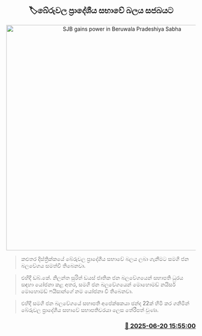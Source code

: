 <p align='center'><b><h2 align='center' title='SJB gains power in Beruwala Pradeshiya Sabha'>🏷බේරුවල ප්‍රාදේශීය සභාවේ බලය සජබයට</h2></b></p>
<p align='center'><img src='https://helakuru.sgp1.cdn.digitaloceanspaces.com/esana/images/lib/samagi-jana-balawegaya-sjb.jpg' width='600' alt='SJB gains power in Beruwala Pradeshiya Sabha'></p>

> කළුතර දිස්ත්‍රික්කයේ බේරුවල ප්‍රාදේශීය සභාවේ බලය ලබා ගැනීමට සමගි ජන බලවේගය සමත්වී තිබෙනවා.

> එහිදී ඩබ්.කේ. නිලන්ත සුරිත් ඩයස් ජාතික ජන බලවේගයෙන් සභාපති ධුරය සඳහා යෝජනා කළ අතර, සමගි ජන බලවේගයෙන් මොහොමඩ් නයිසර් මොහොමඩ් ෆයිසාන්ගේ නම යෝජනා වී තිබෙනවා.

> එහිදී සමගි ජන බලවේගයේ සභාපති අපේක්ෂකයා ඡන්ද 22ක් හිමි කර ගනිමින් බේරුවල ප්‍රාදේශීය සභාවේ සභාපතිවරයා ලෙස තේරීපත් වුණා.



<h3 align='right'><a href='https://www.helakuru.lk/esana/p/111209/'>📅 2025-06-20 15:55:00</a></h3>

